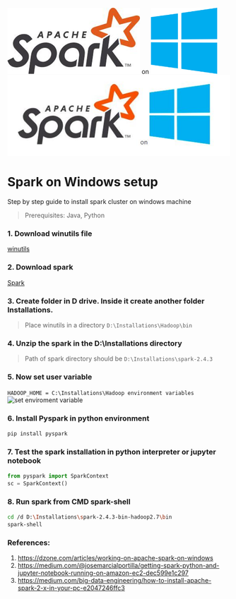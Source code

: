 <img src="/images/spark.jpg" width="300" height="150">  on  <img src="/images/win.jpg" width="150" height="150">
![Spark on Windows](/images/sonw.jpg)
# Spark on Windows setup
Step by step guide to install spark cluster on windows machine

> Prerequisites: Java, Python
### 1. Download winutils file
[winutils](https://github.com/steveloughran/winutils/blob/master/hadoop-2.7.1/bin/winutils.exe)

### 2. Download spark
[Spark](https://spark.apache.org/downloads.html)

### 3. Create folder in D drive. Inside it create another folder Installations.
> Place winutils in a directory ```D:\Installations\Hadoop\bin```

### 4. Unzip the spark in the D:\Installations directory
> Path of spark directory should be ```D:\Installations\spark-2.4.3```

### 5. Now set user variable
```HADOOP_HOME = C:\Installations\Hadoop environment variables```
![set enviroment variable](/images/env.jpg)

### 6. Install Pyspark in python environment
```python
pip install pyspark
```

### 7. Test the spark installation in python interpreter or jupyter notebook
```python
from pyspark import SparkContext 
sc = SparkContext()
```

### 8. Run spark from CMD spark-shell
```bash
cd /d D:\Installations\spark-2.4.3-bin-hadoop2.7\bin
spark-shell
```

### References:
1. https://dzone.com/articles/working-on-apache-spark-on-windows
2. https://medium.com/@josemarcialportilla/getting-spark-python-and-jupyter-notebook-running-on-amazon-ec2-dec599e1c297
3. https://medium.com/big-data-engineering/how-to-install-apache-spark-2-x-in-your-pc-e2047246ffc3
